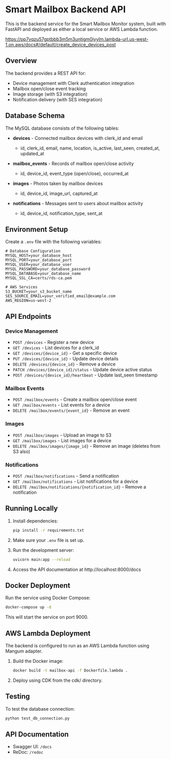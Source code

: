 # Smart Mailbox Backend API

This is the backend service for the Smart Mailbox Monitor system, built with FastAPI and deployed as either a local service or AWS Lambda function.

https://pp7vqzu57gptbbb3m5m3untjgm0iyylm.lambda-url.us-west-1.on.aws/docs#/default/create_device_devices_post

## Overview

The backend provides a REST API for:

- Device management with Clerk authentication integration
- Mailbox open/close event tracking
- Image storage (with S3 integration)
- Notification delivery (with SES integration)

## Database Schema

The MySQL database consists of the following tables:

- **devices** - Connected mailbox devices with clerk_id and email

  - id, clerk_id, email, name, location, is_active, last_seen, created_at, updated_at

- **mailbox_events** - Records of mailbox open/close activity

  - id, device_id, event_type (open/close), occurred_at

- **images** - Photos taken by mailbox devices

  - id, device_id, image_url, captured_at

- **notifications** - Messages sent to users about mailbox activity
  - id, device_id, notification_type, sent_at

## Environment Setup

Create a `.env` file with the following variables:

```
# Database Configuration
MYSQL_HOST=your_database_host
MYSQL_PORT=your_database_port
MYSQL_USER=your_database_user
MYSQL_PASSWORD=your_database_password
MYSQL_DATABASE=your_database_name
MYSQL_SSL_CA=certs/rds-ca.pem

# AWS Services
S3_BUCKET=your_s3_bucket_name
SES_SOURCE_EMAIL=your_verified_email@example.com
AWS_REGION=us-west-2
```

## API Endpoints

### Device Management

- `POST /devices` - Register a new device
- `GET /devices` - List devices for a clerk_id
- `GET /devices/{device_id}` - Get a specific device
- `PUT /devices/{device_id}` - Update device details
- `DELETE /devices/{device_id}` - Remove a device
- `PATCH /devices/{device_id}/status` - Update device active status
- `POST /devices/{device_id}/heartbeat` - Update last_seen timestamp

### Mailbox Events

- `POST /mailbox/events` - Create a mailbox open/close event
- `GET /mailbox/events` - List events for a device
- `DELETE /mailbox/events/{event_id}` - Remove an event

### Images

- `POST /mailbox/images` - Upload an image to S3
- `GET /mailbox/images` - List images for a device
- `DELETE /mailbox/images/{image_id}` - Remove an image (deletes from S3 also)

### Notifications

- `POST /mailbox/notifications` - Send a notification
- `GET /mailbox/notifications` - List notifications for a device
- `DELETE /mailbox/notifications/{notification_id}` - Remove a notification

## Running Locally

1. Install dependencies:

   ```bash
   pip install -r requirements.txt
   ```

2. Make sure your `.env` file is set up.

3. Run the development server:

   ```bash
   uvicorn main:app --reload
   ```

4. Access the API documentation at http://localhost:8000/docs

## Docker Deployment

Run the service using Docker Compose:

```bash
docker-compose up -d
```

This will start the service on port 9000.

## AWS Lambda Deployment

The backend is configured to run as an AWS Lambda function using Mangum adapter.

1. Build the Docker image:

   ```bash
   docker build -t mailbox-api -f Dockerfile.lambda .
   ```

2. Deploy using CDK from the cdk/ directory.

## Testing

To test the database connection:

```bash
python test_db_connection.py
```

## API Documentation

- Swagger UI: `/docs`
- ReDoc: `/redoc`
